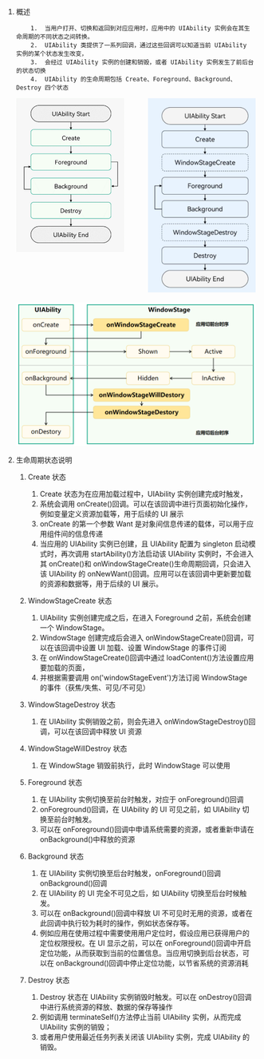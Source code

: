 1.  概述

            1.  当用户打开、切换和返回到对应应用时，应用中的 UIAbility 实例会在其生命周期的不同状态之间转换。
            2.  UIAbility 类提供了一系列回调，通过这些回调可以知道当前 UIAbility 实例的某个状态发生改变，
            3.  会经过 UIAbility 实例的创建和销毁，或者 UIAbility 实例发生了前后台的状态切换
            4.  UIAbility 的生命周期包括 Create、Foreground、Background、Destroy 四个状态

    <div style="display: flex; justify-content: space-between; align-items: center; margin-bottom: 20px">
      <img src="../static/image/UIAbility组件/生命周期.png" width="45%" style="align-self: flex-start;"/>
      <img src="../static/image/UIAbility组件/生命周期2.png" width="45%" />
    </div>
    <img src="../static/image/UIAbility组件/WindowStage.png" />

2.  生命周期状态说明

    1.  Create 状态

        1.  Create 状态为在应用加载过程中，UIAbility 实例创建完成时触发，
        2.  系统会调用 onCreate()回调。可以在该回调中进行页面初始化操作，例如变量定义资源加载等，用于后续的 UI 展示
        3.  onCreate 的第一个参数 Want 是对象间信息传递的载体，可以用于应用组件间的信息传递
        4.  当应用的 UIAbility 实例已创建，且 UIAbility 配置为 singleton 启动模式时，再次调用 startAbility()方法启动该 UIAbility 实例时，不会进入其 onCreate()和 onWindowStageCreate()生命周期回调，只会进入该 UIAbility 的 onNewWant()回调。应用可以在该回调中更新要加载的资源和数据等，用于后续的 UI 展示。

    2.  WindowStageCreate 状态

        1.  UIAbility 实例创建完成之后，在进入 Foreground 之前，系统会创建一个 WindowStage。
        2.  WindowStage 创建完成后会进入 onWindowStageCreate()回调，可以在该回调中设置 UI 加载、设置 WindowStage 的事件订阅
        3.  在 onWindowStageCreate()回调中通过 loadContent()方法设置应用要加载的页面，
        4.  并根据需要调用 on('windowStageEvent')方法订阅 WindowStage 的事件（获焦/失焦、可见/不可见）

    3.  WindowStageDestroy 状态
        1.  在 UIAbility 实例销毁之前，则会先进入 onWindowStageDestroy()回调，可以在该回调中释放 UI 资源
    4.  WindowStageWillDestroy 状态

        1.  在 WindowStage 销毁前执行，此时 WindowStage 可以使用

    5.  Foreground 状态

        1.  在 UIAbility 实例切换至前台时触发，对应于 onForeground()回调
        2.  onForeground()回调，在 UIAbility 的 UI 可见之前，如 UIAbility 切换至前台时触发。
        3.  可以在 onForeground()回调中申请系统需要的资源，或者重新申请在 onBackground()中释放的资源

    6.  Background 状态

        1.  在 UIAbility 实例切换至后台时触发，onForeground()回调 onBackground()回调
        2.  在 UIAbility 的 UI 完全不可见之后，如 UIAbility 切换至后台时候触发。
        3.  可以在 onBackground()回调中释放 UI 不可见时无用的资源，或者在此回调中执行较为耗时的操作，例如状态保存等。
        4.  例如应用在使用过程中需要使用用户定位时，假设应用已获得用户的定位权限授权。在 UI 显示之前，可以在 onForeground()回调中开启定位功能，从而获取到当前的位置信息。当应用切换到后台状态，可以在 onBackground()回调中停止定位功能，以节省系统的资源消耗

    7.  Destroy 状态

        1.  Destroy 状态在 UIAbility 实例销毁时触发。可以在 onDestroy()回调中进行系统资源的释放、数据的保存等操作
        2.  例如调用 terminateSelf()方法停止当前 UIAbility 实例，从而完成 UIAbility 实例的销毁；
        3.  或者用户使用最近任务列表关闭该 UIAbility 实例，完成 UIAbility 的销毁。
